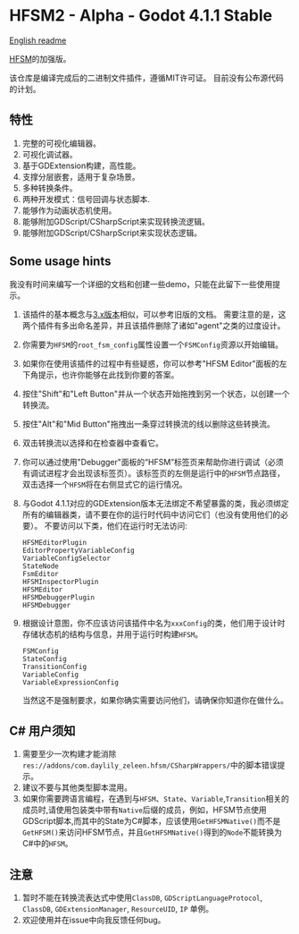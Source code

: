 # HFSM2 - Alpha - Godot 4.1.1 Stable

[English readme](README.md)

[HFSM](https://github.com/Daylily-Zeleen/HierarchicalFiniteStateMachine)的加强版。

该仓库是编译完成后的二进制文件插件，遵循MIT许可证。
目前没有公布源代码的计划。

## 特性

1. 完整的可视化编辑器。
2. 可视化调试器。
3. 基于GDExtension构建，高性能。
4. 支撑分层嵌套，适用于复杂场景。
5. 多种转换条件。
6. 两种开发模式：信号回调与状态脚本.
7. 能够作为动画状态机使用。
8. 能够附加GDScript/CSharpScript来实现转换流逻辑。
9. 能够附加GDScript/CSharpScript来实现状态逻辑。

## Some usage hints

我没有时间来编写一个详细的文档和创建一些demo，只能在此留下一些使用提示。

1. 该插件的基本概念与[3.x版本](https://github.com/Daylily-Zeleen/HierarchicalFiniteStateMachine)相似，可以参考旧版的文档。
    需要注意的是，这两个插件有多出命名差异，并且该插件删除了诸如"agent"之类的过度设计。
2. 你需要为`HFSM`的`root_fsm_config`属性设置一个`FSMConfig`资源以开始编辑。
3. 如果你在使用该插件的过程中有些疑惑，你可以参考"HFSM Editor"面板的左下角提示，也许你能够在此找到你要的答案。
4. 按住"Shift"和"Left Button"并从一个状态开始拖拽到另一个状态，以创建一个转换流。
5. 按住"Alt"和"Mid Button"拖拽出一条穿过转换流的线以删除这些转换流。
6. 双击转换流以选择和在检查器中查看它。
7. 你可以通过使用"Debugger"面板的“HFSM”标签页来帮助你进行调试（必须有调试进程才会出现该标签页）。该标签页的左侧是运行中的`HFSM`节点路径，双击选择一个`HFSM`将在右侧显式它的运行情况。
8. 与Godot 4.1.1对应的GDExtension版本无法绑定不希望暴露的类，我必须绑定所有的编辑器类，请不要在你的运行时代码中访问它们（也没有使用他们的必要）。
    不要访问以下类，他们在运行时无法访问:

    ```
    HFSMEditorPlugin
    EditorPropertyVariableConfig
    VariableConfigSelector
    StateNode
    FsmEditor
    HFSMInspectorPlugin
    HFSMEditor
    HFSMDebuggerPlugin
    HFSMDebugger
    ```

9. 根据设计意图，你不应该访问该插件中名为`xxxConfig`的类，他们用于设计时存储状态机的结构与信息，并用于运行时构建`HFSM`。

    ```
    FSMConfig
    StateConfig
    TransitionConfig
    VariableConfig
    VariableExpressionConfig
    ```

    当然这不是强制要求，如果你确实需要访问他们，请确保你知道你在做什么。

## C# 用户须知

1. 需要至少一次构建才能消除`res://addons/com.daylily_zeleen.hfsm/CSharpWrappers/`中的脚本错误提示。
2. 建议不要与其他类型脚本混用。
3. 如果你需要跨语言编程，在遇到与`HFSM`、`State`、`Variable`,`Transition`相关的成员时,请使用包装类中带有`Native`后缀的成员，例如，HFSM节点使用GDScript脚本,而其中的State为C#脚本，应该使用`GetHFSMNative()`而不是`GetHFSM()`来访问HFSM节点，并且`GetHFSMNative()`得到的`Node`不能转换为C#中的`HFSM`。

## 注意

1. 暂时不能在转换流表达式中使用`ClassDB`, `GDScriptLanguageProtocol`, `ClassDB`, `GDExtensionManager`, `ResourceUID`, `IP` 单例。
2. 欢迎使用并在issue中向我反馈任何bug。
